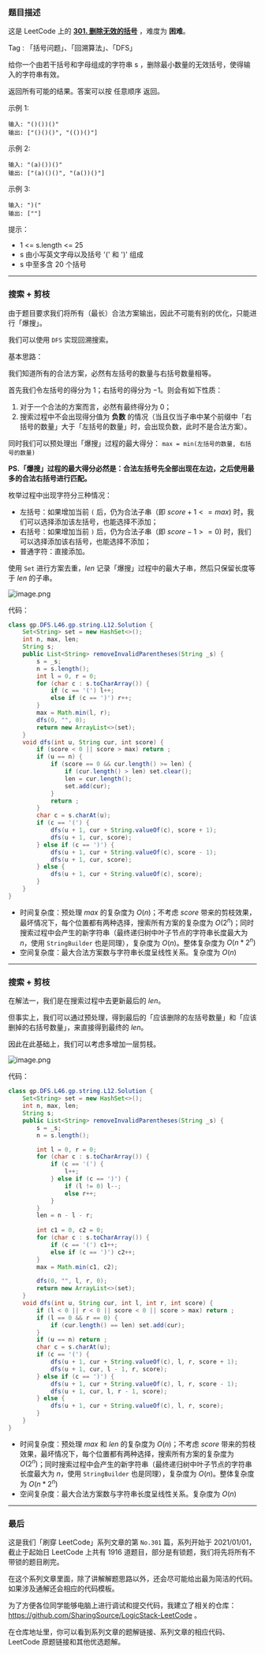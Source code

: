 ### 题目描述

这是 LeetCode 上的 **[301. 删除无效的括号](https://leetcode-cn.com/problems/remove-invalid-parentheses/solution/yi-fen-zhong-nei-kan-dong-jiang-gua-hao-aya6k/)** ，难度为 **困难**。

Tag : 「括号问题」、「回溯算法」、「DFS」



给你一个由若干括号和字母组成的字符串 s ，删除最小数量的无效括号，使得输入的字符串有效。

返回所有可能的结果。答案可以按 任意顺序 返回。


示例 1:
```
输入: "()())()"
输出: ["()()()", "(())()"]
```
示例 2:
```
输入: "(a)())()"
输出: ["(a)()()", "(a())()"]
```
示例 3:
```
输入: ")("
输出: [""]
```

提示：
* 1 <= s.length <= 25
* s 由小写英文字母以及括号 '(' 和 ')' 组成
* s 中至多含 20 个括号

---

### 搜索 + 剪枝

由于题目要求我们将所有（最长）合法方案输出，因此不可能有别的优化，只能进行「爆搜」。

我们可以使用 `DFS` 实现回溯搜索。

基本思路：

我们知道所有的合法方案，必然有左括号的数量与右括号数量相等。

首先我们令左括号的得分为 $1$；右括号的得分为 $-1$。则会有如下性质：

1. 对于一个合法的方案而言，必然有最终得分为 $0$；
2. 搜索过程中不会出现得分值为 **负数** 的情况（当且仅当子串中某个前缀中「右括号的数量」大于「左括号的数量」时，会出现负数，此时不是合法方案）。

同时我们可以预处理出「爆搜」过程的最大得分： `max = min(左括号的数量, 右括号的数量)`

**PS.「爆搜」过程的最大得分必然是：合法左括号先全部出现在左边，之后使用最多的合法右括号进行匹配。**

枚举过程中出现字符分三种情况：

* 左括号：如果增加当前 `(` 后，仍为合法子串（即 $score + 1 <= max$) 时，我们可以选择添加该左括号，也能选择不添加；
* 右括号：如果增加当前 `)` 后，仍为合法子串（即 $score - 1 >= 0$) 时，我们可以选择添加该右括号，也能选择不添加；
* 普通字符：直接添加。

使用 `Set` 进行方案去重，$len$ 记录「爆搜」过程中的最大子串，然后只保留长度等于 $len$ 的子串。

![image.png](https://pic.leetcode-cn.com/1635291631-fxTxUq-image.png)

代码：
```Java
class gp.DFS.L46.gp.string.L12.Solution {
    Set<String> set = new HashSet<>();
    int n, max, len;
    String s;
    public List<String> removeInvalidParentheses(String _s) {
        s = _s;
        n = s.length();
        int l = 0, r = 0;
        for (char c : s.toCharArray()) {
            if (c == '(') l++;
            else if (c == ')') r++;
        }
        max = Math.min(l, r);
        dfs(0, "", 0);
        return new ArrayList<>(set);
    }
    void dfs(int u, String cur, int score) {
        if (score < 0 || score > max) return ;
        if (u == n) {
            if (score == 0 && cur.length() >= len) {
                if (cur.length() > len) set.clear();
                len = cur.length();
                set.add(cur);
            }
            return ;
        }
        char c = s.charAt(u);
        if (c == '(') {
            dfs(u + 1, cur + String.valueOf(c), score + 1);
            dfs(u + 1, cur, score);
        } else if (c == ')') {
            dfs(u + 1, cur + String.valueOf(c), score - 1);
            dfs(u + 1, cur, score);
        } else {
            dfs(u + 1, cur + String.valueOf(c), score);
        }
    }
}
```
* 时间复杂度：预处理 $max$ 的复杂度为 $O(n)$；不考虑 $score$ 带来的剪枝效果，最坏情况下，每个位置都有两种选择，搜索所有方案的复杂度为 $O(2^n)$；同时搜索过程中会产生的新字符串（最终递归树中叶子节点的字符串长度最大为 $n$，使用 `StringBuilder` 也是同理），复杂度为 $O(n)$。整体复杂度为 $O(n * 2^n)$
* 空间复杂度：最大合法方案数与字符串长度呈线性关系。复杂度为 $O(n)$

---

### 搜索 + 剪枝

在解法一，我们是在搜索过程中去更新最后的 $len$。

但事实上，我们可以通过预处理，得到最后的「应该删除的左括号数量」和「应该删掉的右括号数量」，来直接得到最终的 $len$。

因此在此基础上，我们可以考虑多增加一层剪枝。

![image.png](https://pic.leetcode-cn.com/1635291751-rqYLLd-image.png)

代码：
```Java
class gp.DFS.L46.gp.string.L12.Solution {
    Set<String> set = new HashSet<>();
    int n, max, len;
    String s;
    public List<String> removeInvalidParentheses(String _s) {
        s = _s;
        n = s.length();

        int l = 0, r = 0;
        for (char c : s.toCharArray()) {
            if (c == '(') {
                l++;
            } else if (c == ')') {
                if (l != 0) l--;
                else r++;
            }
        }
        len = n - l - r;
        
        int c1 = 0, c2 = 0;
        for (char c : s.toCharArray()) {
            if (c == '(') c1++;
            else if (c == ')') c2++;
        }
        max = Math.min(c1, c2);

        dfs(0, "", l, r, 0);
        return new ArrayList<>(set);
    }
    void dfs(int u, String cur, int l, int r, int score) {
        if (l < 0 || r < 0 || score < 0 || score > max) return ;
        if (l == 0 && r == 0) {
            if (cur.length() == len) set.add(cur);
        }
        if (u == n) return ;
        char c = s.charAt(u);
        if (c == '(') {
            dfs(u + 1, cur + String.valueOf(c), l, r, score + 1);
            dfs(u + 1, cur, l - 1, r, score);
        } else if (c == ')') {
            dfs(u + 1, cur + String.valueOf(c), l, r, score - 1);
            dfs(u + 1, cur, l, r - 1, score);
        } else {
            dfs(u + 1, cur + String.valueOf(c), l, r, score);
        }
    }
}
```
* 时间复杂度：预处理 $max$ 和 $len$ 的复杂度为 $O(n)$；不考虑 $score$ 带来的剪枝效果，最坏情况下，每个位置都有两种选择，搜索所有方案的复杂度为 $O(2^n)$；同时搜索过程中会产生的新字符串（最终递归树中叶子节点的字符串长度最大为 $n$，使用 `StringBuilder` 也是同理），复杂度为 $O(n)$。整体复杂度为 $O(n * 2^n)$
* 空间复杂度：最大合法方案数与字符串长度呈线性关系。复杂度为 $O(n)$

---

### 最后

这是我们「刷穿 LeetCode」系列文章的第 `No.301` 篇，系列开始于 2021/01/01，截止于起始日 LeetCode 上共有 1916 道题目，部分是有锁题，我们将先将所有不带锁的题目刷完。

在这个系列文章里面，除了讲解解题思路以外，还会尽可能给出最为简洁的代码。如果涉及通解还会相应的代码模板。

为了方便各位同学能够电脑上进行调试和提交代码，我建立了相关的仓库：https://github.com/SharingSource/LogicStack-LeetCode 。

在仓库地址里，你可以看到系列文章的题解链接、系列文章的相应代码、LeetCode 原题链接和其他优选题解。

